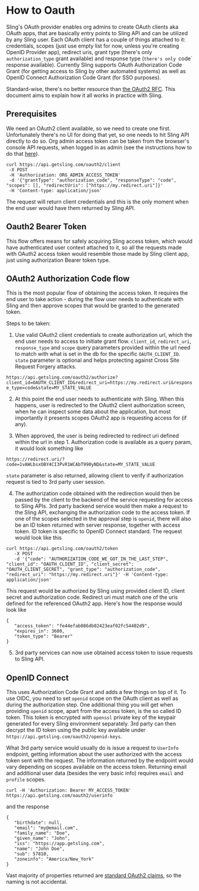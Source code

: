 # How to Oauth

Sling's OAuth provider enables org admins to create OAuth clients aka OAuth apps, that are basically entry points to Sling API and can be utilized by any Sling user. Each OAuth client has a couple of things attached to it: credentials, scopes (just use empty list for now, unless you're creating OpenID Provider app), redirect uris, grant type (there's only `authorization_type` grant available) and response type (`there's only `code` response available). Currently Sling supports OAuth Authorization Code Grant (for getting access to Sling by other automated systems) as well as OpenID Connect Authorization Code Grant (for SSO purposes).

Standard-wise, there's no better resource than [the OAuth2 RFC](https://datatracker.ietf.org/doc/html/rfc6749). This document aims to explain how it all works in practice with Sling.

## Prerequisites

We need an OAuth2 client available, so we need to create one first. Unfortunately there's no UI for doing that yet, so one needs to hit Sling API directly to do so. Org admin access token can be taken from the browser's console API requests, when logged in as admin (see the instructions how to do that [here](https://github.com/getsling/getsling-api-docs#authentication)).

```
curl https://api.getsling.com/oauth2/client
 -X POST
 -H 'Authorization: ORG_ADMIN_ACCESS_TOKEN'
 -d '{"grantType": "authorization_code", "responseType": "code", "scopes": [], "redirectUris": ["https://my.redirect.uri"]}'
 -H 'Content-type: application/json'
```

The request will return client credentials and this is the only moment when the end user would have them returned by Sling API.

## Oauth2 Bearer Token

This flow offers means for safely acquiring Sling access token, which would have authenticated user context attached to it, so all the requests made with OAuth2 access token would resemble those made by Sling client app, just using authorization Bearer token type.

## OAuth2 Authorization Code flow

This is the most popular flow of obtaining the access token. It requires the end user to take action - during the flow user needs to authenticate with Sling and then approve scopes that would be granted to the generated token.

Steps to be taken:

1. Use valid OAuth2 client credentials to create authorization url, which the end user needs to access to initiate grant flow. `client_id`, `redirect_uri`, `response_type` and `scope` query parameters provided within the url need to match with what is set in the db for the specific  `OAUTH_CLIENT_ID`. `state` parameter is optional and helps protecting against Cross Site Request Forgery attacks.

`https://api.getsling.com/oauth2/authorize?client_id=OAUTH_CLIENT_ID&redirect_uri=https://my.redirect.uri&response_type=code&state=MY_STATE_VALUE`

2. At this point the end user needs to authenticate with Sling. When this happens, user is redirected to the OAuth2 client authorization screen, when he can inspect some data about the application, but most importantly it presents scopes OAuth2 app is requesting access for (if any).

3. When approved, the user is being redirected to redirect uri defined within the url in step 1. Authorization code is available as a query param, it would look something like

`https://redirect.uri/?code=1vAWLbsxOBY4CI3PvR1WCAbT990yND&state=MY_STATE_VALUE`

`state` parameter is also returned, allowing client to verify if authorization request is tied to 3rd party user session.

4. The authorization code obtained with the redirection would then be passed by the client to the backend of the service requesting for access to Sling APIs. 3rd party backend service would then make a request to the Sling API, exchanging the authorization code to the access token. If one of the scopes selected in the approval step is `openid`, there will also be an ID token returned with server response, together with access token. ID token is specific to OpenID Connect standard. The request would look like this

```
curl https://api.getsling.com/oauth2/token
   -X POST
   -d '{"code": "AUTHORIZATION_CODE_WE_GOT_IN_THE_LAST_STEP", "client_id": "OAUTH_CLIENT_ID", "client_secret": "OAUTH_CLIENT_SECRET", "grant_type": "authorization_code", "redirect_uri": "https://my.redirect.uri"}' -H 'Content-type: application/json'
```

This request would be authorized by Sling using provided client ID, client secret and authorization code. Redirect uri must match one of the uris defined for the referenced OAuth2 app. Here's how the response would look like

```
{
   "access_token": "fe44efab086db02423eaf02fc54402d9",
   "expires_in": 3600,
   "token_type": "Bearer"
}
```

5. 3rd party services can now use obtained access token to issue requests to Sling API.


## OpenID Connect

This uses Authorization Code Grant and adds a few things on top of it. To use OIDC, you need to set `openid` scope on the OAuth client as well as during the authorization step. One additional thing you will get when providing `openid` scope, apart from the access token, is the so called ID token. This token is encrypted with `openssl` private key of the keypair generated for every Sling environment separately. 3rd party can then decrypt the ID token using the public key available under `https://api.getsling.com/oauth2/openid-keys`.

What 3rd party service would usually do is issue a request to `UserInfo` endpoint, getting information about the user authorized with the access token sent with the request. The information returned by the endpoint would vary depending on scopes available on the access token. Returning email and additional user data (besides the very basic info) requires `email` and `profile` scopes.

`curl -H 'Authorization: Bearer MY_ACCESS_TOKEN'  https://api.getsling.com/oauth2/userinfo`

and the response

```
{
   "birthdate": null,
   "email": "my@email.com",
   "family_name": "Doe",
   "given_name": "John",
   "iss": "https://app.getsling.com",
   "name": "John Doe",
   "sub": 57810,
   "zoneinfo": "America/New_York"
}
```

Vast majority of properties returned are [standard OAuth2 claims](https://openid.net/specs/openid-connect-core-1_0.html#StandardClaims), so the naming is not accidental.


